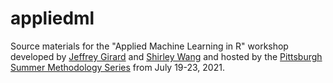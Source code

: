 # appliedml

Source materials for the "Applied Machine Learning in R" workshop developed by [Jeffrey Girard](https://github.com/jmgirard) and [Shirley Wang](https://github.com/ShirleyBWang) and hosted by the [Pittsburgh Summer Methodology Series](https://www.pittmethods.com) from July 19-23, 2021.
